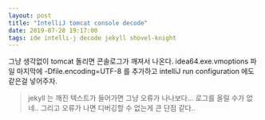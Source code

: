 ```yaml
---
layout: post
title: "IntelliJ tomcat console decode"
date: 2019-07-28 19:17:00
tags: ide intelli-j decode jekyll shovel-knight
---
```

그냥 생각없이 tomcat 돌리면 콘솔로그가 깨져서 나온다.
idea64.exe.vmoptions 파일 마지막에 -Dfile.encoding=UTF-8 를 추가하고
intelliJ run configuration 에도  같은걸 넣어주자.

> jekyll 는 깨진 텍스트가 들어가면 그냥 오류가 나나보다...
> 로그를 올릴 수가 없네..
> 그리고 오류가 나면 디버깅할 수 없는게 큰 단점 같다..
